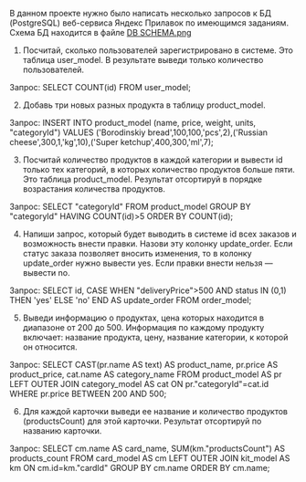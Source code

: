 В данном проекте нужно было написать несколько запросов к БД (PostgreSQL) веб-сервиса Яндекс Прилавок по имеющимся заданиям.
Схема БД находится в файле [DB SCHEMA.png](https://github.com/pavsta2/Portfolio-Yandex-Practicum-QA-/blob/master/Project%208.%20SQL%20(CLI%2C%20psql)/DB%20SCHEMA.png)

1. Посчитай, сколько пользователей зарегистрировано в системе. Это таблица user_model. В результате выведи только количество пользователей.

Запрос:
SELECT COUNT(id) 
FROM user_model;

2. Добавь три новых разных продукта в таблицу product_model.

Запрос:
INSERT INTO product_model (name, price, weight, units, "categoryId") VALUES ('Borodinskiy bread',100,100,'pcs',2),('Russian cheese',300,1,'kg',10),('Super ketchup',400,300,'ml',7);

3. Посчитай количество продуктов в каждой категории и вывести id только тех категорий, в которых количество продуктов больше пяти. Это таблица product_model. Результат отсортируй в порядке возрастания количества продуктов.

Запрос:
SELECT "categoryId" 
FROM product_model 
GROUP BY "categoryId" 
HAVING COUNT(id)>5 
ORDER BY COUNT(id);

4. Напиши запрос, который будет выводить в системе id всех заказов и возможность внести правки. Назови эту колонку update_order. Если статус заказа позволяет вносить изменения, то в колонку update_order нужно вывести yes. Если правки внести нельзя — вывести no.

Запрос:
SELECT id,
CASE
WHEN "deliveryPrice">500 AND status IN (0,1) THEN 'yes'
ELSE 'no'
END AS update_order
FROM order_model;

5. Выведи информацию о продуктах, цена которых находится в диапазоне от 200 до 500. Информация по каждому продукту включает: название продукта, цену, название категории, к которой он относится.

Запрос:
SELECT CAST(pr.name AS text) AS product_name,
pr.price AS product_price,
cat.name AS category_name
FROM product_model AS pr
LEFT OUTER JOIN category_model AS cat ON pr."categoryId"=cat.id
WHERE pr.price BETWEEN 200 AND 500;

6. Для каждой карточки выведи ее название и количество продуктов (productsCount) для этой карточки. Результат отсортируй по названию карточки.

Запрос:
SELECT cm.name AS card_name,
SUM(km."productsCount") AS products_count
FROM card_model AS cm
LEFT OUTER JOIN kit_model AS km ON cm.id=km."cardId" 
GROUP BY cm.name
ORDER BY cm.name;
